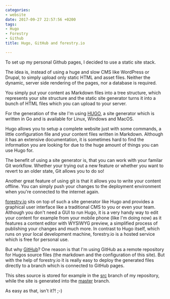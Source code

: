 ```yaml
---
categories:
- website
date: 2017-09-27 22:57:56 +0200
tags:
- Hugo
- Forestry
- Github
title: Hugo, GitHub and forestry.io

---
```



To set up my personal Github pages, I decided to use a static site stack.

The idea is, instead of using a huge and slow CMS like WordPress or Drupal, to simply upload only static HTML and asset files. Neither the dynamic, server side rendering of the pages, nor a database is required.

You simply put your content as Markdown files into a tree structure, which represents your site structure and the static site generator turns it into a bunch of HTML files which you can upload to your server.

For the generation of the site I'm using [HUGO](https://gohugo.io), a site generator which is written in Go and is available for Linux, Windows and MacOS.

Hugo allows you to setup a complete website just with some commands, a little configuration file and your content files written in Markdown. Although it has an extensive documentation, it is sometimes hard to find the information you are looking for due to the huge amount of things you can use Hugo for.

The benefit of using a site generator is, that you can work with your familar Git workflow. Whether your trying out a new feature or whether you want to revert to an older state, Git allows you to do so!

Another great feature of using git is that it allows you to write your content offline. You can simply push your changes to the deployment environment when you're connected to the internet again.

[forestry.io](https://forestry.io) sits on top of such a site generator like Hugo and provides a graphical user interface like a traditional CMS to you or even your team. Although you don't need a GUI to run Hugo, it is a very handy way to edit your content for example from your mobile phone (like I'm doing now) as it features a content editor with WYSIWYG preview, a simplified process of publishing your changes and much more. In contrast to Hugo itself, which runs on your local development machine, forestry.io is a hosted service which is free for personal use.

But why [GitHub](https://github.com)? One reason is that I'm using GitHub as a remote repository for Hugos source files (the markdown and the configuration of this site). But with the help of forestry.io it is really easy to deploy the generated files directly to a branch which is connected to GitHub pages.

This sites source is stored for example in the [src](https://github.com/dubst3pp4/dubst3pp4.github.io/tree/src?files=1) branch of my repository, while the site is generated into the [master](https://github.com/dubst3pp4/dubst3pp4.github.io/tree/master?files=1) branch.

As easy as that, isn't it?! ;-)